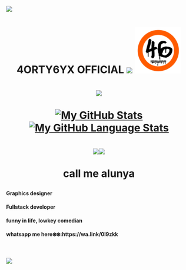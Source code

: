  <a><img src='https://i.imgur.com/LyHic3i.gif'/></a>
</a>
<h1 align="center"><b>4ORTY6YX OFFICIAL</b>
 <a><img src='https://i.imgur.com/LyHic3i.gif'/></a>
</a>
  <a  align="center"><img  width="25%"src='.png'/></a>
<p align="center">
  <a href="https://github.com/DenverCoder1/readme-typing-svg"><img src="https://readme-typing-svg.herokuapp.com?font=Time+New+Roman&color=cyan&size=25&center=true&vCenter=true&width=600&height=100&lines=WELCOME+TO+4ORTY6YX+OFFICIAL+ACCOUNT..."></a>
 
 [![My GitHub Stats](https://github-readme-stats.vercel.app/api/?username=4orty6yx&count_private=true&theme=tokyonight&showicons=true)]()
[![My GitHub Language Stats](https://github-readme-stats.vercel.app/api/top-langs/?username=4orty6yx&langs_count=5&theme=tokyonight)]()

</p>
 <a><img src='https://i.imgur.com/LyHic3i.gif'/></a><a><img src='https://i.imgur.com/LyHic3i.gif'/></a>
</a>

<p align="center">call me alunya</p>
<h4>Graphics designer</h4>
<h4>Fullstack developer</h4>
<h4>funny in life, lowkey comedian</h4>
<h4>whatsapp me here❄️❄️:https://wa.link/0l9zkk</h4>

<img src="https://komarev.com/ghpvc/?username=4orty6yx&style=flat-square&color=blue" alt=""/>




 
 <a><img src='https://i.imgur.com/LyHic3i.gif'/></a>
</a>
